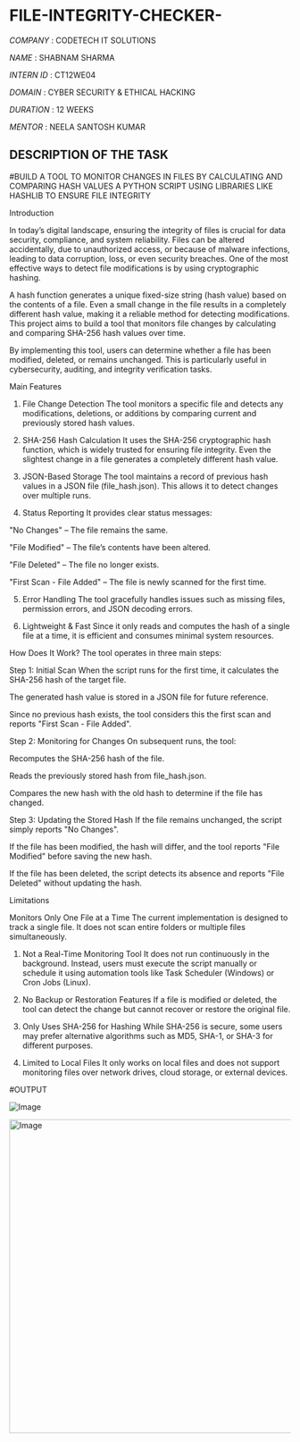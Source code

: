 # FILE-INTEGRITY-CHECKER-

*COMPANY* : CODETECH IT SOLUTIONS

*NAME* : SHABNAM SHARMA

*INTERN ID* : CT12WE04

*DOMAIN* : CYBER SECURITY & ETHICAL HACKING  

*DURATION* : 12 WEEKS

*MENTOR* : NEELA SANTOSH KUMAR 

## DESCRIPTION OF THE TASK 

#BUILD A TOOL TO MONITOR CHANGES IN FILES BY CALCULATING AND COMPARING HASH VALUES
A PYTHON SCRIPT USING LIBRARIES LIKE HASHLIB TO ENSURE FILE INTEGRITY 

Introduction

In today’s digital landscape, ensuring the integrity of files is crucial for data security, compliance, and system reliability. Files can be altered accidentally, due to unauthorized access, or because of malware infections, leading to data corruption, loss, or even security breaches. One of the most effective ways to detect file modifications is by using cryptographic hashing.

A hash function generates a unique fixed-size string (hash value) based on the contents of a file. Even a small change in the file results in a completely different hash value, making it a reliable method for detecting modifications. This project aims to build a tool that monitors file changes by calculating and comparing SHA-256 hash values over time.

By implementing this tool, users can determine whether a file has been modified, deleted, or remains unchanged. This is particularly useful in cybersecurity, auditing, and integrity verification tasks.

Main Features

1. File Change Detection
The tool monitors a specific file and detects any modifications, deletions, or additions by comparing current and previously stored hash values.

2. SHA-256 Hash Calculation
It uses the SHA-256 cryptographic hash function, which is widely trusted for ensuring file integrity. Even the slightest change in a file generates a completely different hash value.

 3. JSON-Based Storage
The tool maintains a record of previous hash values in a JSON file (file_hash.json). This allows it to detect changes over multiple runs.

4. Status Reporting
It provides clear status messages:

"No Changes" – The file remains the same.

"File Modified" – The file’s contents have been altered.

"File Deleted" – The file no longer exists.

"First Scan - File Added" – The file is newly scanned for the first time.

5. Error Handling
The tool gracefully handles issues such as missing files, permission errors, and JSON decoding errors.

6. Lightweight & Fast
Since it only reads and computes the hash of a single file at a time, it is efficient and consumes minimal system resources.

How Does It Work?
The tool operates in three main steps:

Step 1: Initial Scan
When the script runs for the first time, it calculates the SHA-256 hash of the target file.

The generated hash value is stored in a JSON file for future reference.

Since no previous hash exists, the tool considers this the first scan and reports "First Scan - File Added".

Step 2: Monitoring for Changes
On subsequent runs, the tool:

Recomputes the SHA-256 hash of the file.

Reads the previously stored hash from file_hash.json.

Compares the new hash with the old hash to determine if the file has changed.

Step 3: Updating the Stored Hash
If the file remains unchanged, the script simply reports "No Changes".

If the file has been modified, the hash will differ, and the tool reports "File Modified" before saving the new hash.

If the file has been deleted, the script detects its absence and reports "File Deleted" without updating the hash.

Limitations

Monitors Only One File at a Time
The current implementation is designed to track a single file. It does not scan entire folders or multiple files simultaneously.

1. Not a Real-Time Monitoring Tool
It does not run continuously in the background. Instead, users must execute the script manually or schedule it using automation tools like Task Scheduler (Windows) or Cron Jobs (Linux).

2. No Backup or Restoration Features
If a file is modified or deleted, the tool can detect the change but cannot recover or restore the original file.

3. Only Uses SHA-256 for Hashing
While SHA-256 is secure, some users may prefer alternative algorithms such as MD5, SHA-1, or SHA-3 for different purposes.

4. Limited to Local Files
It only works on local files and does not support monitoring files over network drives, cloud storage, or external devices.

#OUTPUT

![Image](https://github.com/user-attachments/assets/29ec7517-4d95-4e8b-a5cd-28fa787925cc)

<img width="562" alt="Image" src="https://github.com/user-attachments/assets/fd501ed5-88c0-407a-bd9c-f84d03ddee4d" />


